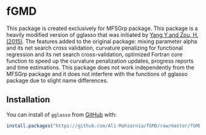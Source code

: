 # fGMD


This package is created exclusively for MFSGrp package. This package is a heavily modified version of gglasso that was initiated by [Yang Y.and Zou, H. (2015)](http://users.stat.umn.edu/~zouxx019/Papers/gglasso-paper.pdf). The features added to the original package: mixing parameter alpha and its net search cross validation, curvature penalizing for functional regression and its net search cross-validation, optimized Fortran core function to speed up the curvature penalization updates, progress reports and time estimations. This package does not work independently from the MFSGrp package and it does not interfere with the functions of gglasso package due to slight name differences.

## Installation

You can install   of `gglasso` from [GitHub](https://github.com/Ali-Mahzarnia/fGMD) with:

```R
install.packages("https://github.com/Ali-Mahzarnia/fGMD/raw/master/fGMD_1.0.tar.gz",  repos = NULL, type="source")

```

